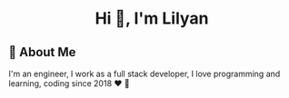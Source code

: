 <h1 align="center">Hi 👋, I'm Lilyan</h1>

## 🚀 About Me
 I'm an engineer, I work as a full stack developer, I love programming and learning, coding since 2018  :heart: :seedling:


<!--
**lilyanSS/lilyanSS** is a ✨ _special_ ✨ repository because its `README.md` (this file) appears on your GitHub profile.

Here are some ideas to get you started:

- 🔭 I’m currently working on ...
- 🌱 I’m currently learning ...
- 👯 I’m looking to collaborate on ...
- 🤔 I’m looking for help with ...
- 💬 Ask me about ...
- 📫 How to reach me: ...
- 😄 Pronouns: ...
- ⚡ Fun fact: ...
-->

